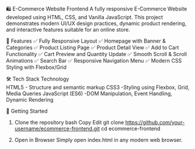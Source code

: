 🛍️ E-Commerce Website Frontend
A fully responsive E-Commerce Website developed using HTML, CSS, and Vanilla JavaScript. This project demonstrates modern UI/UX design practices, dynamic product rendering, and interactive features suitable for an online store.


📁 Features
✅ Fully Responsive Layout
✅ Homepage with Banner & Categories
✅ Product Listing Page
✅ Product Detail View 
✅ Add to Cart Functionality 
✅ Cart Preview and Quantity Update
✅ Smooth Scroll & Scroll Animations
✅ Search Bar 
✅ Responsive Navigation Menu
✅ Modern CSS Styling with Flexbox/Grid


🛠️ Tech Stack
Technology	
HTML5 -	Structure and semantic markup
CSS3 -Styling using Flexbox, Grid, Media Queries
JavaScript (ES6) -DOM Manipulation, Event Handling, Dynamic Rendering

🚀 Getting Started
1. Clone the repository
bash
Copy
Edit
git clone https://github.com/your-username/ecommerce-frontend.git
cd ecommerce-frontend

3. Open in Browser
Simply open index.html in any modern web browser.
